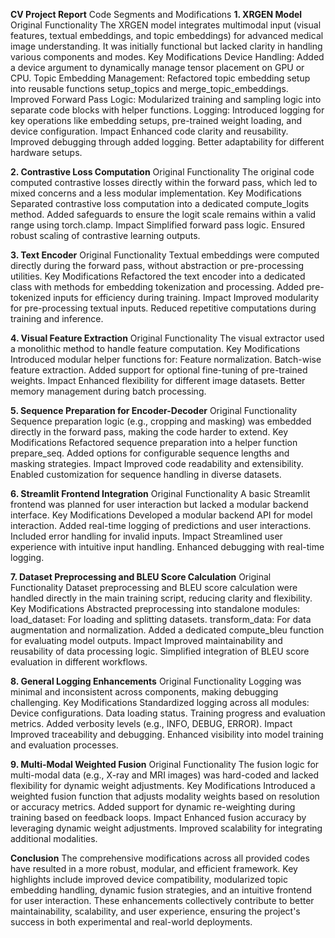 **CV Project Report**
Code Segments and Modifications
**1. XRGEN Model**
Original Functionality
The XRGEN model integrates multimodal input (visual features, textual embeddings, and topic embeddings) for advanced medical image understanding. It was initially functional but lacked clarity in handling various components and modes.
Key Modifications
Device Handling: Added a device argument to dynamically manage tensor placement on GPU or CPU.
Topic Embedding Management: Refactored topic embedding setup into reusable functions setup_topics and merge_topic_embeddings.
Improved Forward Pass Logic: Modularized training and sampling logic into separate code blocks with helper functions.
Logging: Introduced logging for key operations like embedding setups, pre-trained weight loading, and device configuration.
Impact
Enhanced code clarity and reusability.
Improved debugging through added logging.
Better adaptability for different hardware setups.

**2. Contrastive Loss Computation**
Original Functionality
The original code computed contrastive losses directly within the forward pass, which led to mixed concerns and a less modular implementation.
Key Modifications
Separated contrastive loss computation into a dedicated compute_logits method.
Added safeguards to ensure the logit scale remains within a valid range using torch.clamp.
Impact
Simplified forward pass logic.
Ensured robust scaling of contrastive learning outputs.

**3. Text Encoder**
Original Functionality
Textual embeddings were computed directly during the forward pass, without abstraction or pre-processing utilities.
Key Modifications
Refactored the text encoder into a dedicated class with methods for embedding tokenization and processing.
Added pre-tokenized inputs for efficiency during training.
Impact
Improved modularity for pre-processing textual inputs.
Reduced repetitive computations during training and inference.

**4. Visual Feature Extraction**
Original Functionality
The visual extractor used a monolithic method to handle feature computation.
Key Modifications
Introduced modular helper functions for:
Feature normalization.
Batch-wise feature extraction.
Added support for optional fine-tuning of pre-trained weights.
Impact
Enhanced flexibility for different image datasets.
Better memory management during batch processing.

**5. Sequence Preparation for Encoder-Decoder**
Original Functionality
Sequence preparation logic (e.g., cropping and masking) was embedded directly in the forward pass, making the code harder to extend.
Key Modifications
Refactored sequence preparation into a helper function prepare_seq.
Added options for configurable sequence lengths and masking strategies.
Impact
Improved code readability and extensibility.
Enabled customization for sequence handling in diverse datasets.

**6. Streamlit Frontend Integration**
Original Functionality
A basic Streamlit frontend was planned for user interaction but lacked a modular backend interface.
Key Modifications
Developed a modular backend API for model interaction.
Added real-time logging of predictions and user interactions.
Included error handling for invalid inputs.
Impact
Streamlined user experience with intuitive input handling.
Enhanced debugging with real-time logging.

**7. Dataset Preprocessing and BLEU Score Calculation**
Original Functionality
Dataset preprocessing and BLEU score calculation were handled directly in the main training script, reducing clarity and flexibility.
Key Modifications
Abstracted preprocessing into standalone modules:
load_dataset: For loading and splitting datasets.
transform_data: For data augmentation and normalization.
Added a dedicated compute_bleu function for evaluating model outputs.
Impact
Improved maintainability and reusability of data processing logic.
Simplified integration of BLEU score evaluation in different workflows.

**8. General Logging Enhancements**
Original Functionality
Logging was minimal and inconsistent across components, making debugging challenging.
Key Modifications
Standardized logging across all modules:
Device configurations.
Data loading status.
Training progress and evaluation metrics.
Added verbosity levels (e.g., INFO, DEBUG, ERROR).
Impact
Improved traceability and debugging.
Enhanced visibility into model training and evaluation processes.

**9. Multi-Modal Weighted Fusion**
Original Functionality
The fusion logic for multi-modal data (e.g., X-ray and MRI images) was hard-coded and lacked flexibility for dynamic weight adjustments.
Key Modifications
Introduced a weighted fusion function that adjusts modality weights based on resolution or accuracy metrics.
Added support for dynamic re-weighting during training based on feedback loops.
Impact
Enhanced fusion accuracy by leveraging dynamic weight adjustments.
Improved scalability for integrating additional modalities.

**Conclusion**
The comprehensive modifications across all provided codes have resulted in a more robust, modular, and efficient framework. Key highlights include improved device compatibility, modularized topic embedding handling, dynamic fusion strategies, and an intuitive frontend for user interaction. These enhancements collectively contribute to better maintainability, scalability, and user experience, ensuring the project's success in both experimental and real-world deployments.

